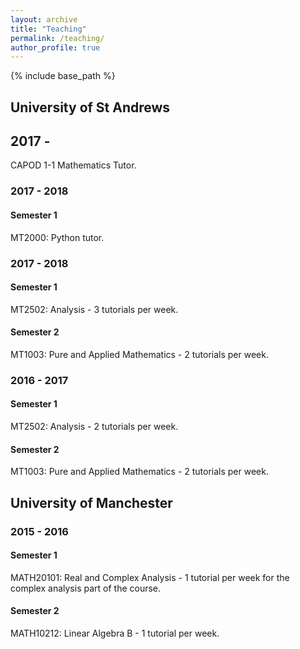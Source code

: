```yaml
---
layout: archive
title: "Teaching"
permalink: /teaching/
author_profile: true
---
```


{% include base_path %}



## University of St Andrews

## 2017 - 
CAPOD 1-1 Mathematics Tutor.

### 2017 - 2018

#### Semester 1
MT2000: Python tutor.



### 2017 - 2018

#### Semester 1
MT2502: Analysis - 3 tutorials per week.

#### Semester 2
MT1003: Pure and Applied Mathematics - 2 tutorials per week.



### 2016 - 2017

#### Semester 1
MT2502: Analysis - 2 tutorials per week.

#### Semester 2
MT1003: Pure and Applied Mathematics - 2 tutorials per week.


## University of Manchester

### 2015 - 2016

#### Semester 1
MATH20101: Real and Complex Analysis - 1 tutorial per week for the complex analysis part of the course.

#### Semester 2
MATH10212: Linear Algebra B - 1 tutorial per week.

